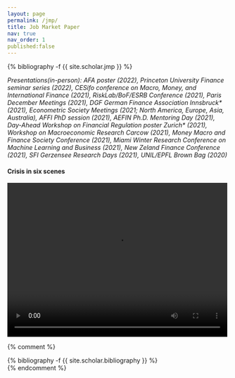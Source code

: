 ```yaml
---
layout: page
permalink: /jmp/
title: Job Market Paper
nav: true
nav_order: 1
published:false
---
```


<!-- _pages/publications.md -->
<div class="publications">

{% bibliography -f {{ site.scholar.jmp }} %}

</div>

_Presentations(*in-person): AFA poster (2022), Princeton University Finance seminar series* (2022), CESifo conference on Macro, Money, and International Finance (2021), RiskLab/BoF/ESRB Conference (2021), Paris December Meetings (2021), DGF German Finance Association Innsbruck* (2021), Econometric Society Meetings (2021; North America, Europe, Asia, Australia), AFFI PhD session (2021), AEFIN Ph.D. Mentoring Day (2021), Day-Ahead Workshop on Financial Regulation poster Zurich* (2021), Workshop on Macroeconomic Research Carcow (2021), Money Macro and Finance Society Conference (2021), Miami Winter Research Conference on Machine Learning and Business (2021), New Zeland Finance Conference (2021), SFI Gerzensee Research Days (2021), UNIL/EPFL Brown Bag (2020)_


#### Crisis in six scenes


<video width="500" height="350" controls="controls">
  <source src="/assets/img/images.mp4" type="video/mp4">
</video>


{% comment %}
<!-- _pages/publications.md -->
<div class="publications">
  {% bibliography -f {{ site.scholar.bibliography }} %}
</div>
{% endcomment %}
